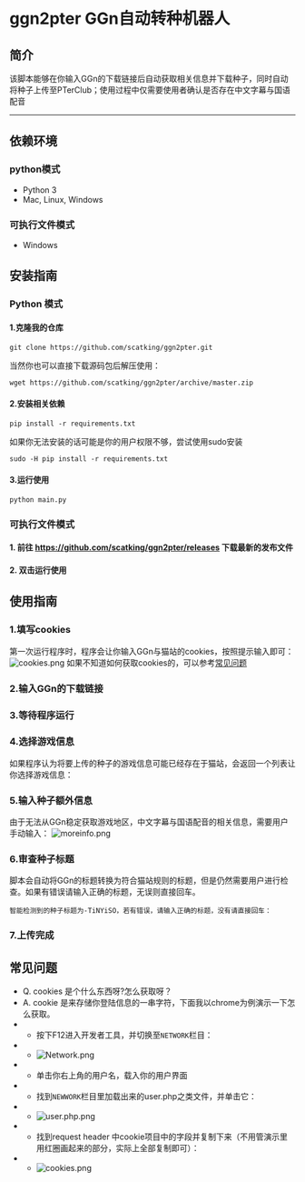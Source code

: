 # ggn2pter GGn自动转种机器人

## 简介

该脚本能够在你输入GGn的下载链接后自动获取相关信息并下载种子，同时自动将种子上传至PTerClub；使用过程中仅需要使用者确认是否存在中文字幕与国语配音

---

## 依赖环境 

###  python模式

* Python 3
*  Mac, Linux, Windows

### 可执行文件模式

* Windows

## 安装指南

### Python 模式

#### 1.克隆我的仓库
~~~~shell
git clone https://github.com/scatking/ggn2pter.git
~~~~
当然你也可以直接下载源码包后解压使用：
~~~~shell
wget https://github.com/scatking/ggn2pter/archive/master.zip
~~~~
#### 2.安装相关依赖
~~~~shell
pip install -r requirements.txt
~~~~
如果你无法安装的话可能是你的用户权限不够，尝试使用sudo安装
~~~~shell
sudo -H pip install -r requirements.txt
~~~~
#### 3.运行使用
~~~~shell
python main.py
~~~~
### 可执行文件模式

#### 1. 前往 https://github.com/scatking/ggn2pter/releases 下载最新的发布文件

#### 2. 双击运行使用

## 使用指南

### 1.填写cookies
第一次运行程序时，程序会让你输入GGn与猫站的cookies，按照提示输入即可：
![cookies.png](https://img.pterclub.com/images/2021/03/15/2021-03-15-223914.png)
如果不知道如何获取cookies的，可以参考[常见问题](https://github.com/scatking/ggn2pter#%E5%B8%B8%E8%A7%81%E9%97%AE%E9%A2%98)

### 2.输入GGn的下载链接

### 3.等待程序运行

### 4.选择游戏信息
如果程序认为将要上传的种子的游戏信息可能已经存在于猫站，会返回一个列表让你选择游戏信息：

### 5.输入种子额外信息
由于无法从GGn稳定获取游戏地区，中文字幕与国语配音的相关信息，需要用户手动输入：
![moreinfo.png](https://img.pterclub.com/images/2021/03/15/2021-03-15-224809.png)

### 6.审查种子标题
脚本会自动将GGn的标题转换为符合猫站规则的标题，但是仍然需要用户进行检查。如果有错误请输入正确的标题，无误则直接回车。
~~~
智能检测到的种子标题为-TiNYiSO，若有错误，请输入正确的标题，没有请直接回车：
~~~

### 7.上传完成

## 常见问题
* Q. cookies 是个什么东西呀?怎么获取呀？
* A. cookie 是来存储你登陆信息的一串字符，下面我以chrome为例演示一下怎么获取。
* * 按下F12进入开发者工具，并切换至`NETWORK`栏目：
* * ![Network.png](https://img.pterclub.com/images/2020/02/28/1a74dee2a1e62fd48.png)
* * 单击你右上角的用户名，载入你的用户界面
* * 找到`NEWWORK`栏目里加载出来的user.php之类文件，并单击它：
* * ![user.php.png](https://img.pterclub.com/images/2020/02/28/2976315bd1515d7b2.png)
* * 找到request header 中cookie项目中的字段并复制下来（不用管演示里用红圈画起来的部分，实际上全部复制即可）：
* * ![cookies.png](https://img.pterclub.com/images/2020/02/28/33f121e11bf1e1639.png)

